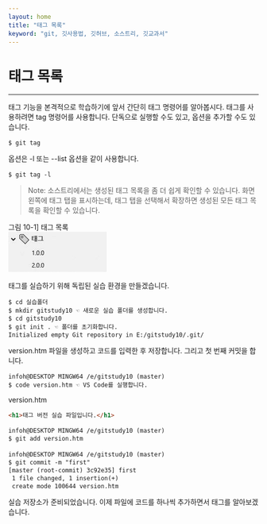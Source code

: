 ```yaml
---
layout: home
title: "태그 목록"
keyword: "git, 깃사용법, 깃허브, 소스트리, 깃교과서"
---
```


# 태그 목록
---
태그 기능을 본격적으로 학습하기에 앞서 간단히 태그 명령어를 알아봅시다. 태그를 사용하려면 tag 명령어를 사용합니다. 단독으로 실행할 수도 있고, 옵션을 추가할 수도 있습니다.  

```
$ git tag
```

옵션은 -l 또는 --list 옵션을 같이 사용합니다.

```
$ git tag -l
```

>Note: 소스트리에서는 생성된 태그 목록을 좀 더 쉽게 확인할 수 있습니다. 화면 왼쪽에 태그 탭을 표시하는데, 태그 탭을 선택해서 확장하면 생성된 모든 태그 목록을 확인할 수 있습니다.  

그림 10-1] 태그 목록  
![태그 목록](./img/10-1.jpg)

태그를 실습하기 위해 독립된 실습 환경을 만들겠습니다.  

```
$ cd 실습폴더
$ mkdir gitstudy10 ☜ 새로운 실습 폴더를 생성합니다.
$ cd gitstudy10
$ git init . ☜ 폴더를 초기화합니다.
Initialized empty Git repository in E:/gitstudy10/.git/
```

version.htm 파일을 생성하고 코드를 입력한 후 저장합니다. 그리고 첫 번째 커밋을 합니다.  

```
infoh@DESKTOP MINGW64 /e/gitstudy10 (master)
$ code version.htm ☜ VS Code를 실행합니다.

```

version.htm
```html
<h1>태그 버전 실습 파일입니다.</h1>
```
 
```
infoh@DESKTOP MINGW64 /e/gitstudy10 (master)
$ git add version.htm

infoh@DESKTOP MINGW64 /e/gitstudy10 (master)
$ git commit -m "first"
[master (root-commit) 3c92e35] first
 1 file changed, 1 insertion(+)
 create mode 100644 version.htm
```

실습 저장소가 준비되었습니다. 이제 파일에 코드를 하나씩 추가하면서 태그를 알아보겠습니다.  

<br><br>